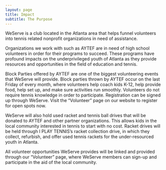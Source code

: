 ```yaml
---
layout: page
title: Impact
subtitle: The Purpose
---
```


WeServe is a club located in the Atlanta area that helps funnel volunteers into tennis related nonprofit organizations in need of assistance.

Organizations we work with such as AYTEF are in need of high school volunteers in order for their programs to succeed. These programs have profound impacts on the underprivileged youth of Atlanta as they provide resources and opportunities in the field of education and tennis. 

Block Parties offered by AYTEF are one of the biggest volunteering events that WeServe will provide. Block parties thrown by AYTEF occur on the last Friday of every month, where volunteers help coach kids K-12, help provide food, help set up, and make sure activities run smoothly. Volunteers do not require tennis knowledge in order to participate. Registration can be signed up through WeServe. Visit the “Volunteer” page on our website to register for open spots now.

WeServe will also hold used racket and tennis ball drives that will be donated to AYTEF and other partner organizations. This allows kids in the local community interested in tennis to start with no cost. Racket drives will be held through I PLAY TENNIS’s racket collection drive, in which they collect, refurbish, and offer used tennis rackets for the under-resourced youth in Atlanta.

All volunteer opportunities WeServe provides will be linked and provided through our “Volunteer” page, where WeServe members can sign-up and participate in the aid of the local community.

